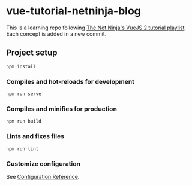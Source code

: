 # vue-tutorial-netninja-blog

This is a learning repo following [The Net Ninja's VueJS 2 tutorial playlist](https://www.youtube.com/playlist?list=PL4cUxeGkcC9gQcYgjhBoeQH7wiAyZNrYa). Each concept is added in a new commit.

## Project setup
```
npm install
```

### Compiles and hot-reloads for development
```
npm run serve
```

### Compiles and minifies for production
```
npm run build
```

### Lints and fixes files
```
npm run lint
```

### Customize configuration
See [Configuration Reference](https://cli.vuejs.org/config/).

